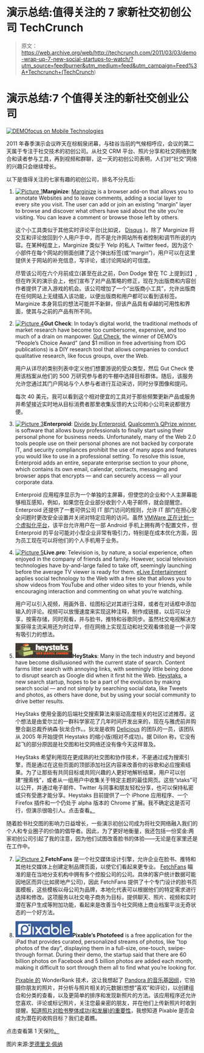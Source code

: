 # 演示总结:值得关注的 7 家新社交初创公司 TechCrunch

> 原文：<https://web.archive.org/web/http://techcrunch.com/2011/03/03/demo-wrap-up-7-new-social-startups-to-watch/?utm_source=feedburner&utm_medium=feed&utm_campaign=Feed%3A+Techcrunch+(TechCrunch>)

# 演示总结:7 个值得关注的新社交创业公司

[![](img/1fced31264eb06cb08d22328906ece7d.png "DEMOfocus on Mobile Technologies")](https://web.archive.org/web/20230203034144/https://techcrunch.com/wp-content/uploads/2011/03/screen.jpg)

2011 年春季演示会议昨天在棕榈泉闭幕，与硅谷当前的气候相呼应，会议的第二天属于专注于社交技术的初创公司。从社交 CRM 平台、照片分享和社交网络到聚合和读者参与工具，再到视频和群聊，这一天的初创公司表明，人们对“社交”网络的兴趣只会继续增长。

以下是值得关注的七家有趣的初创公司，排名不分先后:

1.  [![](img/c5b573b913f687f753e918fbf1653a1e.png "Picture 1")](https://web.archive.org/web/20230203034144/https://techcrunch.com/wp-content/uploads/2011/03/picture-11.png)**Marginize**: [Marginize](https://web.archive.org/web/20230203034144/http://www.marginize.com/) is a browser add-on that allows you to annotate Websites and to leave comments, adding a social layer to every site you visit. The user can add or join an existing “margin” layer to browse and discover what others have said about the site you’re visiting. You can leave a comment or browse those left by others.

    这个小工具类似于其他实时评论平台(比如说， [Disqus](https://web.archive.org/web/20230203034144/http://disqus.com/dashboard/) )，除了 Marginize 将交互和评论放回到个人用户手中，而不是允许网站所有者控制和调节所说的内容。在某种程度上，Marginize 类似于 Yelp 的私人 Twitter feed，因为这个小部件在每个网站的侧面创建了这个弹出标签(或“margin”)，用户可以在这里提供关于网站的补充信息，写评论，或讨论网站的可信度。

    尽管该公司在六个月前成立(甚至在此之前，Don Dodge 曾在 TC 上提到过】,但在昨天的演示会上，他们宣布了对产品策略的修正，现在为出版商和内容创作者提供了进入游戏的机会。该公司增加了一个“出版商小工具”，允许出版商在任何网站上无缝插入该功能，以便出版商和用户都可以看到该标签。Marginize 本身背后的想法可能并不新鲜，但该产品具有卓越的可用性和界面，使其与之前的产品有所不同。

2.  [![](img/2d7a9bff7e8cb947b06e126548773f7f.png "Picture 4")](https://web.archive.org/web/20230203034144/https://techcrunch.com/wp-content/uploads/2011/03/picture-41.png)**Gut Check**: In today’s digital world, the traditional methods of market research have become too cumbersome, expensive, and too much of a drain on manpower. [Gut Check](https://web.archive.org/web/20230203034144/http://gutcheckit.com/), the winner of DEMO’s “People’s Choice Award” (and $1 million in free advertising from IDG publications) is a DIY research tool that allows companies to conduct qualitative research, like focus groups, over the Web.

    用户从详尽的类别列表中定义他们想要游说的受众类型，然后 Gut Check 使用该档案从他们的 500 万研究参与者的牛棚中选择目标群体。随后，该服务允许您通过其门户网站与个人参与者进行互动采访，同时分享图像和提问。

    每次 40 美元，我可以看到这个相对便宜的工具对于那些频繁更新产品或服务并希望接近实时地从目标消费者那里收集反馈的大公司和小公司来说都很方便。

3.  [![](img/c5162faa00897db32d10530a648fe00c.png "Picture 3")](https://web.archive.org/web/20230203034144/https://techcrunch.com/wp-content/uploads/2011/03/picture-31.png)**Enterproid**: [Divide by Enterproid](https://web.archive.org/web/20230203034144/http://www.enterproid.com/index.html), [Qualcomm’s QPrize winner](https://web.archive.org/web/20230203034144/http://www.qualcommventures.com/qprize), is software that allows busy professionals to finally start using their personal phone for business needs. Unfortunately, many of the Web 2.0 tools people use on their personal phones are not backed by corporate IT, and security compliances prohibit the use of many apps and features you would like to use in a professional setting. To resolve this issue, Enterproid adds an entire, separate enterprise section to your phone, which contains its own email, calendar, contacts, messaging and browser apps that encrypts — and can securely access — all your corporate data.

    Enterproid 应用程序显示为一个单独的主屏幕，但使您的企业和个人主屏幕能够相互感知，例如，如果您在企业部分收到个人电子邮件，就会提醒您。Enterproid 还提供了一套可供公司 IT 部门访问的规则，允许 IT 部门在担心安全问题时更改安全设置并关闭对特定应用的访问。虽然 [VMWare 正在计划一个虚拟化平台](https://web.archive.org/web/20230203034144/http://www.vmware.com/products/mobile/)，该平台允许用户在一部 Android 手机上拥有两个配置文件，但 Enterproid 的平台可能对小型企业非常有吸引力，特别是在成本优化方面，因为员工现在可以将他们的个人手机用于业务。

4.  [![](img/1a7c0779919a1bd96fa7d76f29e0228c.png "Picture 5")](https://web.archive.org/web/20230203034144/https://techcrunch.com/wp-content/uploads/2011/03/picture-51.png)**Live.pro**: Television is, by nature, a social experience, often enjoyed in the company of friends and family. However, social television technologies have by-and-large failed to take off, seemingly launching before the average TV viewer is ready for them. [eLive Entertainment](https://web.archive.org/web/20230203034144/http://www.elive.pro/) applies social technology to the Web with a free site that allows you to show videos from YouTube and other video sites to your friends, while encouraging interaction and commenting on what you’re watching.

    用户可以引入视频，用画外音、绘图标记对其进行注释，或者在对话框中添加输入的评论。视频可以放慢速度来实现这种注释，制作成链接，以后可以分享，按需存储，同时观看，并与脸书，推特和谷歌同步。虽然社交电视解决方案获得主流采用还为时过早，但在网络上实现互动和社交观看体验是一个非常有吸引力的想法。

5.  [![](img/e2f50a1689f1f7dc08dbb44fb55db9bb.png "106308v2-max-250x250")](https://web.archive.org/web/20230203034144/https://techcrunch.com/wp-content/uploads/2011/03/106308v2-max-250x250.png)**HeyStaks**: Many in the tech industry and beyond have become disillusioned with the current state of search. Content farms litter search with annoying links, with seemingly little being done to disrupt search as Google did when it first hit the Web. [Heystaks](https://web.archive.org/web/20230203034144/http://www.heystaks.com/), a new search startup, hopes to be a part of the evolution by making search social — and not simply by searching social data, like Tweets and photos, as others have done, but by using your social community to drive better results.

    HeyStaks 使用全面的后端社交搜索算法来驱动高度相关的社区过滤推荐。这个想法是由爱尔兰的一群科学家花了几年时间开发出来的，现在与雅虎前并购整合副总裁乔纳森·狄龙合作。。狄龙是收购 [Delicious](https://web.archive.org/web/20230203034144/http://www.delicious.com/) 的团队的一员，该团队从 2005 年开始提供 Heystaks 的缩小版(相对不成功)。据 Dillon 称，它没有起飞的部分原因是社交图和社交网络还没有像今天这样普及。

    HeyStaks 希望利用现在更成熟的社交图和协作技术，不是通过成为搜索引擎，而是通过在这些页面的顶部添加社区内容来改善你的谷歌和必应搜索结果。为了让那些有共同目标或共同兴趣的人更好地解析结果，用户可以创建“搜索栈”，或者从一组用户中收集关于特定主题的最佳网页。这些“staks”可以公开，并通过电子邮件、Twitter 与同事和朋友轻松分享，也可以保持私密或只有受邀才能分享。Heystaks 目前提供了一个 iPhone 应用程序、一个 Firefox 插件和一个仍处于 alpha 版本的 Chrome 扩展。我不确定这是否可行，但演示很吸引人。点击查看[。](https://web.archive.org/web/20230203034144/https://www.heystaks.com/user/register)

随着脸书社交图的影响力日益增长，一些演示初创公司成为将社交网络融入我们的个人和专业圈子的价值的倡导者。因此，为了更好地衡量，我还包括一份奖金:两家初创公司引起了我的注意，因为他们试图改善脸书的体验——无论是在家里还是在工作中。

7.  [![](img/076f583491d8dad68714092eba65f814.png "Picture 2") ](https://web.archive.org/web/20230203034144/https://techcrunch.com/wp-content/uploads/2011/03/picture-21.png) **FetchFans** 是一个社交媒体设计引擎，允许企业在脸书、推特和其他社交媒体上创建定制品牌页面，以使它们看起来更专业。 [FetchFans](https://web.archive.org/web/20230203034144/http://www.fetchfans.com/) 瞄准的是在当地分支机构中拥有多个控股公司的公司。具体的客户统计数据可能因地区而异(比如房地产公司)，因此 FetchFans 提供了十个专门设计的脸书页面模板，这些模板以母公司为品牌，本地化代表可以根据他们的特定需求进行选择和修改。这项服务以社交电子商务为目标，提供聊天、照片、视频和实时潜在客户生成等附加功能，看起来是改善当今社交网络上商业档案平淡无奇状态的一个好方法。
8.  [![](img/971df377833c5db1d3599f09855f1d99.png "48906v5-max-250x250")](https://web.archive.org/web/20230203034144/https://techcrunch.com/wp-content/uploads/2011/03/48906v5-max-250x250.png)**Pixable’s Photofeed** is a free application for the iPad that provides curated, personalized streams of photos, like “top photos of the day”, displaying them in a full-size, one-touch, swipe-through format. During their demo, the startup said that there are 60 billion photos on Facebook and 5 billion photos are added each month, making it difficult to sort through them all to find what you’re looking for.

    [Pixable 的](https://web.archive.org/web/20230203034144/http://www.pixable.com/photofeed/pixableIndex.php) WonderRank 技术，这让我想起了 [Pandora 的音乐基因组](https://web.archive.org/web/20230203034144/http://www.pandora.com/corporate/mgp)，它拍摄你朋友的照片，并分析与照片相关的元数据(想想“喜欢”和评论)，以创建组合和分类的查看，以及更简单的排序和发现新照片的方法。该应用程序还允许您喜欢、评论或标记照片，关注您最亲密的朋友，并在他们上传新照片时收到提醒。[知道照片对脸书整体成功(和发展)的重要性](https://web.archive.org/web/20230203034144/https://techcrunch.com/2010/08/27/facebook-photos-usage/)，我想知道 Pixable 是否会成为潜在的收购目标？我们走着瞧。

点击查看第 1 天保险[。](https://web.archive.org/web/20230203034144/https://techcrunch.com/2011/03/01/demo-2011-roundup-the-seven-best-startups-of-day-1/)

图片来源:[罗德里戈·佩纳](https://web.archive.org/web/20230203034144/http://app.photorocket.com/sets/bb60322e-44cb-11e0-b5d9-12313d0310dc)